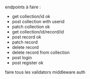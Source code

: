 endpoints à faire : 
- get collection/id ok
- post collection with userid
- patch collection ok
- get collection/id/record/id
- post record ok
- patch record
- delete record
- delete record from collection
- post login
- post register ok

faire tous les validators
middleware auth